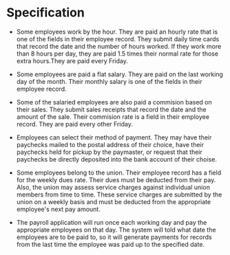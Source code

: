 # Specification

* Some employees work by the hour. They are paid an hourly rate that is one of the fields in their employee record.
They submit daily time cards that record the date and the number of hours worked. If they work more than 8 hours per
day, they are paid 1.5 times their normal rate for those extra hours.They are paid every Friday.

* Some employees are paid a flat salary. They are paid on the last working day of the month. Their monthly salary
is one of the fields in their employee record.

* Some of the salaried employees are also paid a commision based on their sales. They submit sales receipts that
record the date and the amount of the sale. Their commision rate is a field in their employee record. They are paid
every other Friday.

* Employees can select their method of payment. They may have their paychecks mailed to the postal address of their
choice, have their paychecks held for pickup by the paymaster, or request that their paychecks be directly deposited
into the bank account of their choise.

* Some employees belong to the union. Their employee record has a field for the weekly dues rate. Their dues must be
deducted from their pay. Also, the union may assess service charges against individual union members from time to time.
These service charges are submitted by the union on a weekly basis and must be deducted from the appropriate employee's
next pay amount.

* The payroll application will run once each working day and pay the appropriate employees on that day. The system will
told what date the employees are to be paid to, so it will generate payments for records from the last time the employee
was paid up to the specified date.